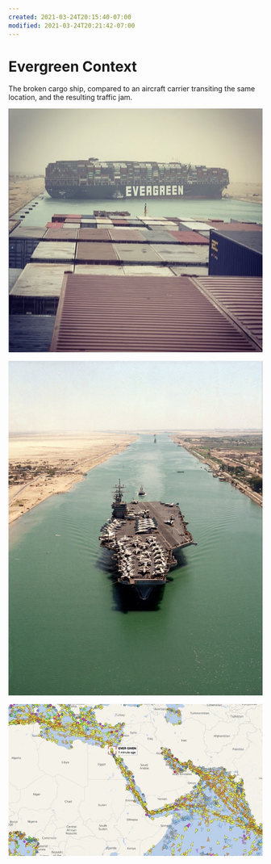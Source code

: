 ```yaml
---
created: 2021-03-24T20:15:40-07:00
modified: 2021-03-24T20:21:42-07:00
---
```


# Evergreen Context

The broken cargo ship, compared to an aircraft carrier transiting the same location, and the resulting traffic jam.

![Image](../assets/images/image_picker4088370503932854072.jpg)

![Image](../assets/images/image_picker8308888842325699576.jpg)

![Image](../assets/images/image_picker2010112442551909398.jpg)